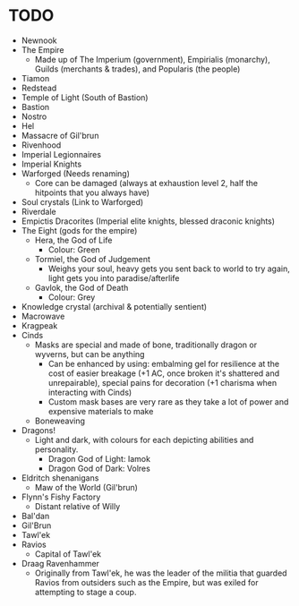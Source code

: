 # TODO

- Newnook
- The Empire
  - Made up of The Imperium (government), Empirialis (monarchy), Guilds (merchants & trades), and Popularis (the people)
- Tiamon
- Redstead
- Temple of Light (South of Bastion)
- Bastion
- Nostro
- Hel
- Massacre of Gil'brun
- Rivenhood
- Imperial Legionnaires
- Imperial Knights
- Warforged (Needs renaming)
  - Core can be damaged (always at exhaustion level 2, half the hitpoints that you always have)
- Soul crystals (Link to Warforged)
- Riverdale
- Empictis Dracorites (Imperial elite knights, blessed draconic knights)
- The Eight (gods for the empire)
  - Hera, the God of Life
    - Colour: Green
  - Tormiel, the God of Judgement
    - Weighs your soul, heavy gets you sent back to world to try again, light gets you into paradise/afterlife
  - Gavlok, the God of Death
    - Colour: Grey
- Knowledge crystal (archival & potentially sentient)
- Macrowave
- Kragpeak
- Cinds
  - Masks are special and made of bone, traditionally dragon or wyverns, but can be anything
    - Can be enhanced by using: embalming gel for resilience at the cost of easier breakage (+1 AC, once broken it's shattered and unrepairable), special pains for decoration (+1 charisma when interacting with Cinds)
    - Custom mask bases are very rare as they take a lot of power and expensive materials to make
  - Boneweaving
- Dragons!
  - Light and dark, with colours for each depicting abilities and personality.
    - Dragon God of Light: Iamok
    - Dragon God of Dark: Volres
- Eldritch shenanigans
  - Maw of the World (Gil'brun)
- Flynn's Fishy Factory
  - Distant relative of Willy
- Bal'dan
- Gil'Brun
- Tawl'ek
- Ravios
  - Capital of Tawl'ek
- Draag Ravenhammer
  - Originally from Tawl'ek, he was the leader of the militia that guarded Ravios from outsiders such as the Empire, but was exiled for attempting to stage a coup.
